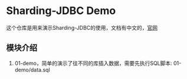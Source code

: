 # Sharding-JDBC Demo
这个仓库是用来演示Sharding-JDBC的使用，文档有中文的，[官网](https://shardingsphere.apache.org)


## 模块介绍
1. 01-demo，简单的演示了往不同的库插入数据，需要先执行SQL脚本: 01-demo/data.sql